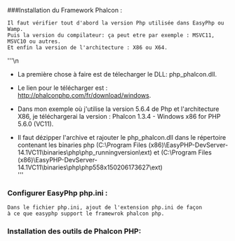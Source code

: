 ###Installation du Framework Phalcon :

	Il faut vérifier tout d'abord la version Php utilisée dans EasyPhp ou Wamp.
	Puis la version du compilateur: ça peut etre par exemple : MSVC11, MSVC10 ou autres.
	Et enfin la version de l'architecture : X86 ou X64.

'''\n

* La première chose à faire est de télecharger le DLL: php_phalcon.dll.
* Le lien pour le télécharger est : http://phalconphp.com/fr/download/windows.
* Dans mon exemple où j'utilise la version 5.6.4 de Php et l'architecture X86, je 		téléchargerai la version : Phalcon 1.3.4 - Windows x86 for PHP 5.6.0 (VC11).

* Il faut dézipper l'archive et rajouter le php_phalcon.dll dans le répertoire contenant
	les binaries php
	(C:\Program Files (x86)\EasyPHP-DevServer-14.1VC11\binaries\php\php_runningversion\ext) et 
	(C:\Program Files (x86)\EasyPHP-DevServer-14.1VC11\binaries\php\php558x150206173627\ext)	
'''


### Configurer EasyPhp php.ini :

	Dans le fichier php.ini, ajout de l'extension php.ini de façon 
	à ce que easyphp support le framewrok phalcon php.

### Installation des outils de Phalcon PHP:
